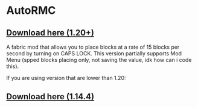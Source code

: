 # AutoRMC

## [Download here (1.20+)](https://github.com/0mnr0/AutoRMC/releases)

A fabric mod that allows you to place blocks at a rate of 15 blocks per second by turning on CAPS LOCK. 
This version partially supports Mod Menu (spped blocks placing only, not saving the value, idk how can i code this).



If you are using version that are lower than 1.20:
## [Download here (1.14.4)](https://github.com/0mnr0/AutoRMC-O/releases)
